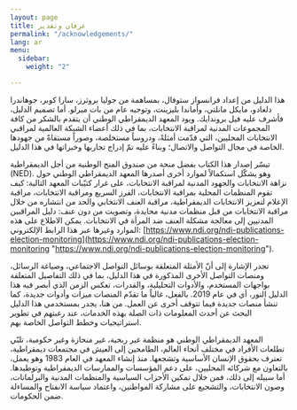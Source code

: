 ```yaml
---
layout: page
title: عرفان وتقدير
permalink: "/acknowledgements/"
lang: ar
menu:
  sidebar:
    weight: "2"

---
```

هذا الدليل من إعداد فرانسواز ستوفال، بمساهمة من جوليا بروثرز، سارا كوبر، جوهاندرا دلغادو، مايكل مانلتي، وأماندا بليزينت، وتوجيه عام من بات ميرلو. أما تصميم الدليل، فأشرف عليه فيل بروندايك. ويود المعهد الديمقراطي الوطني أن يتقدم بالشكر من كافة المجموعات المدنية لمراقبة الانتخابات، بما في ذلك أعضاء الشبكة العالمية لمراقبي الانتخابات المحليين، التي قدّمت أمثلةً، ودروساً مستخلصة، وصوراً مستقاةً من جهودها الخاصة في مجال التواصل والاتصال؛ وبناءً عليه تمّ إدراج تجاربها وخبراتها في هذا الدليل.

تيسّر إصدار هذا الكتاب بفضل منحة من صندوق المنح الوطنية من أجل الديمقراطية (NED). وهو يشكّل استكمالاً لموارد أخرى أصدرها المعهد الديمقراطي الوطني حول نزاهة الانتخابات والجهود المدنية لمراقبة الانتخابات، على غرار كتيّبات المعهد التالية: كيف تقوم المنظمات المحلية بمراقبة الانتخابات، الفرز السريع ومراقبة الانتخابات، مراقبة الإعلام لتعزيز الانتخابات الديمقراطية، مراقبة العنف الانتخابي والحد من انتشاره من خلال مراقبة الانتخابات من قبل منظمات مدنية محايدة، وتصويت من دون عنف: دليل المراقبين المدنيين إلى معالجة مشكلة العنف ضد المرأة في الانتخابات. يمكن الاطلاع على هذه الموارد وغيرها عبر هذا الرابط الإلكتروني: [https://www.ndi.org/ndi-publications-election-monitoring](https://www.ndi.org/ndi-publications-election-monitoring "https://www.ndi.org/ndi-publications-election-monitoring").

تجدر الإشارة إلى أنّ الأمثلة المتعلقة بوسائل التواصل الاجتماعي، وصياغة الرسائل، ومنصات التواصل الأخرى المذكورة في هذا الدليل، بما في ذلك التفاصيل المتعلقة بواجهات المستخدم، والأدوات التحليلية، والقدرات، تعكس الزمن الذي أبصر فيه هذا الدليل النور، أي في عام 2019. بالفعل، غالباً ما تقدّم المنصات ميزات وأدوات جديدة، كما تنشأ منصات جديدة فيما تتوقف أخرى عن العمل. من هنا، يجدر بمستخدمي هذا الدليل البحث عن أحدث المعلومات ذات الصلة بهذه الخدمات، عند رغبتهم في تطوير استراتيجيات وخطط التواصل الخاصة بهم.

المعهد الديمقراطي الوطني هو منظمة غير ربحية، غير منحازة وغير حكومية، تلبّي تطلعات الأفراد في مختلف أنحاء العالم، الطامحين إلى العيش في مجتمعات ديمقراطية، تعترف بحقوق الإنسان الأساسية وتشجعها. منذ إنشاء المعهد في العام 1983 وهو يعمل، بالتعاون مع شركائه المحليين، على دعم المؤسسات والممارسات الديمقراطية وتوطيدها. أما سبيله إلى ذلك، فمن خلال تمكين الأحزاب السياسية والمنظمات المدنية والبرلمانات، وصون الانتخابات، والتشجيع على مشاركة المواطنين، واعتماد سياسة الانفتاح والمساءلة ضمن الحكومات. 